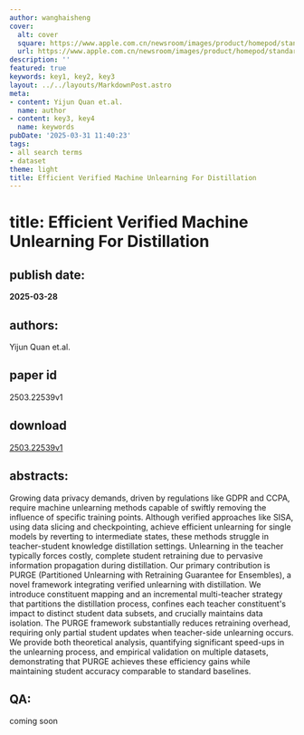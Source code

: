 ```yaml
---
author: wanghaisheng
cover:
  alt: cover
  square: https://www.apple.com.cn/newsroom/images/product/homepod/standard/Apple-HomePod-hero-230118_big.jpg.large_2x.jpg
  url: https://www.apple.com.cn/newsroom/images/product/homepod/standard/Apple-HomePod-hero-230118_big.jpg.large_2x.jpg
description: ''
featured: true
keywords: key1, key2, key3
layout: ../../layouts/MarkdownPost.astro
meta:
- content: Yijun Quan et.al.
  name: author
- content: key3, key4
  name: keywords
pubDate: '2025-03-31 11:40:23'
tags:
- all search terms
- dataset
theme: light
title: Efficient Verified Machine Unlearning For Distillation
---
```


# title: Efficient Verified Machine Unlearning For Distillation 
## publish date: 
**2025-03-28** 
## authors: 
  Yijun Quan et.al. 
## paper id
2503.22539v1
## download
[2503.22539v1](http://arxiv.org/abs/2503.22539v1)
## abstracts:
Growing data privacy demands, driven by regulations like GDPR and CCPA, require machine unlearning methods capable of swiftly removing the influence of specific training points. Although verified approaches like SISA, using data slicing and checkpointing, achieve efficient unlearning for single models by reverting to intermediate states, these methods struggle in teacher-student knowledge distillation settings. Unlearning in the teacher typically forces costly, complete student retraining due to pervasive information propagation during distillation. Our primary contribution is PURGE (Partitioned Unlearning with Retraining Guarantee for Ensembles), a novel framework integrating verified unlearning with distillation. We introduce constituent mapping and an incremental multi-teacher strategy that partitions the distillation process, confines each teacher constituent's impact to distinct student data subsets, and crucially maintains data isolation. The PURGE framework substantially reduces retraining overhead, requiring only partial student updates when teacher-side unlearning occurs. We provide both theoretical analysis, quantifying significant speed-ups in the unlearning process, and empirical validation on multiple datasets, demonstrating that PURGE achieves these efficiency gains while maintaining student accuracy comparable to standard baselines.
## QA:
coming soon

